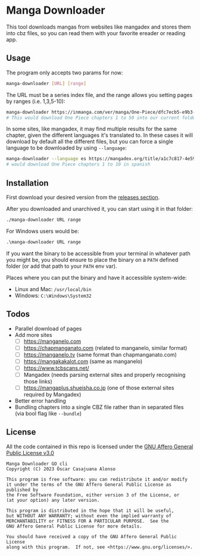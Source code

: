 Manga Downloader
================

This tool downloads mangas from websites like mangadex and stores them into cbz files, so you can read them with your
favorite ereader or reading app.

Usage
-----

The program only accepts two params for now:

~~~bash
manga-downloader [URL] [range]
~~~

The URL must be a series index file, and the range allows you setting pages by ranges (i.e. 1,3,5-10):

~~~bash
manga-downloader https://inmanga.com/ver/manga/One-Piece/dfc7ecb5-e9b3-4aa5-a61b-a498993cd935 1-50
# This would download One Piece chapters 1 to 50 into our current folder
~~~

In some sites, like mangadex, it may find multiple results for the same chapter, given the different languages it's
translated to. In these cases it will download by default all the different files, but you can force a single language
to be downloaded by using `--language`:

~~~bash
manga-downloader --language es https://mangadex.org/title/a1c7c817-4e59-43b7-9365-09675a149a6f/one-piece 1-10
# would download One Piece chapters 1 to 10 in spanish
~~~

Installation
------------

First download your desired version from the [releases section][releases].

After you downloaded and unarchived it, you can start using it in that folder:

~~~bash
./manga-downloader URL range
~~~

For Windows users would be:

~~~cmd
.\manga-downloader URL range
~~~

If you want the binary to be accessible from your terminal in whatever path you might be, you should ensure to place the
binary on a `PATH` defined folder (or add that path to your `PATH` env var).

Places where you can put the binary and have it accessible system-wide:

- Linux and Mac: `/usr/local/bin`
- Windows: `C:\Windows\System32`


Todos
-----

- Parallel download of pages
- Add more sites
  - [ ] https://manganelo.com
  - [ ] https://chapmanganato.com (related to manganelo, similar format)
  - [ ] https://manganelo.tv (same format than chapmanganato.com)
  - [ ] https://mangakakalot.com (same as manganelo)
  - [ ] https://www.tcbscans.net/
  - [ ] Mangadex (needs parsing external sites and properly recognising those links)
  - [ ] https://mangaplus.shueisha.co.jp (one of those external sites required by Mangadex)
- Better error handling
- Bundling chapters into a single CBZ file rather than in separated files (via bool flag like `--bundle`)


License
-------

All the code contained in this repo is licensed under the [GNU Affero General Public License v3.0][license]

    Manga Downloader GO cli
    Copyright (C) 2023 Òscar Casajuana Alonso

    This program is free software: you can redistribute it and/or modify
    it under the terms of the GNU Affero General Public License as published by
    the Free Software Foundation, either version 3 of the License, or
    (at your option) any later version.

    This program is distributed in the hope that it will be useful,
    but WITHOUT ANY WARRANTY; without even the implied warranty of
    MERCHANTABILITY or FITNESS FOR A PARTICULAR PURPOSE.  See the
    GNU Affero General Public License for more details.

    You should have received a copy of the GNU Affero General Public License
    along with this program.  If not, see <https://www.gnu.org/licenses/>.

[license]: ./LICENSE
[releases]: https://github.com/elboletaire/manga-downloader/releases
